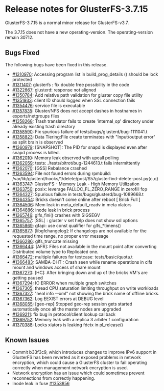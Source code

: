 # Release notes for GlusterFS-3.7.15

GlusterFS-3.7.15 is a normal minor release for GlusterFS-v3.7.

The 3.7.15 does not have a new operating-version. The operating-version remain 30712.

## Bugs Fixed

The following bugs have been fixed in this release.

- [#1310970](https://bugzilla.redhat.com/1310970): Accessing program list in build_prog_details () should be lock protected
- [#1311407](https://bugzilla.redhat.com/1311407): glusterfs : fix double free possibility in the code
- [#1322667](https://bugzilla.redhat.com/1322667): glusterd: response not aligned
- [#1350784](https://bugzilla.redhat.com/1350784): Add relative path validation for gluster copy file utility
- [#1351933](https://bugzilla.redhat.com/1351933): client ID should logged when SSL connection fails
- [#1354476](https://bugzilla.redhat.com/1354476): service file is executable
- [#1357835](https://bugzilla.redhat.com/1357835): Gluster/NFS does not accept dashes in hostnames in exports/netgroups files
- [#1358268](https://bugzilla.redhat.com/1358268): Trash translator fails to create 'internal_op' directory under already existing trash directory
- [#1358590](https://bugzilla.redhat.com/1358590): Fix spurious failure of tests/bugs/glusterd/bug-1111041.t
- [#1358823](https://bugzilla.redhat.com/1358823): Data Tiering:File create terminates with "Input/output error" as split brain is observed
- [#1360979](https://bugzilla.redhat.com/1360979): [SNAPSHOT]: The PID for snapd is displayed even after snapd process is killed.
- [#1362010](https://bugzilla.redhat.com/1362010): Memory leak observed with upcall polling
- [#1362059](https://bugzilla.redhat.com/1362059): tests: ./tests/bitrot/bug-1244613.t fails intermittently
- [#1362070](https://bugzilla.redhat.com/1362070): [GSS] Rebalance crashed
- [#1363594](https://bugzilla.redhat.com/1363594): File not found errors during rpmbuild: /var/lib/glusterd/hooks/1/delete/post/S57glusterfind-delete-post.py{c,o}
- [#1363747](https://bugzilla.redhat.com/1363747): GlusterFS - Memory Leak - High Memory Utilization
- [#1363750](https://bugzilla.redhat.com/1363750): posix: leverage FALLOC_FL_ZERO_RANGE in zerofill fop
- [#1364327](https://bugzilla.redhat.com/1364327): Spurious failure in tests/bugs/glusterd/bug-1089668.t
- [#1364354](https://bugzilla.redhat.com/1364354): Bricks doesn't come online after reboot [ Brick Full ]
- [#1364506](https://bugzilla.redhat.com/1364506): Mem leak in meta_default_readv in meta xlators
- [#1364886](https://bugzilla.redhat.com/1364886): inode leak in brick process
- [#1365746](https://bugzilla.redhat.com/1365746): glfs_fini() crashes with SIGSEGV
- [#1365757](https://bugzilla.redhat.com/1365757): [SSL] : gluster v set help does not show ssl options
- [#1365869](https://bugzilla.redhat.com/1365869): gfapi: use const qualifier for glfs_*timens()
- [#1365877](https://bugzilla.redhat.com/1365877): [libgfchangelog]: If changelogs are not available for the requested time range, no proper error message
- [#1366286](https://bugzilla.redhat.com/1366286): glfs_truncate missing
- [#1366444](https://bugzilla.redhat.com/1366444): [AFR]: Files not available in the mount point after converting Distributed volume type to Replicated one.
- [#1366472](https://bugzilla.redhat.com/1366472): multiple failures for testcase: tests/basic/quota.t
- [#1366483](https://bugzilla.redhat.com/1366483): SAMBA-DHT : Crash seen while rename operations in cifs mount and windows access of share mount
- [#1367270](https://bugzilla.redhat.com/1367270): [HC]: After bringing down and up of the bricks  VM's are getting paused
- [#1367294](https://bugzilla.redhat.com/1367294): IO ERROR when multiple graph switches
- [#1367305](https://bugzilla.redhat.com/1367305): thread CPU saturation limiting throughput on write workloads
- [#1367327](https://bugzilla.redhat.com/1367327): "heal info --xml" not showing the brick name of offline bricks.
- [#1367362](https://bugzilla.redhat.com/1367362): Log EEXIST errors at DEBUG level
- [#1368055](https://bugzilla.redhat.com/1368055): [geo-rep] Stopped geo-rep session gets started automatically once all the master nodes are upgraded
- [#1369211](https://bugzilla.redhat.com/1369211): fix bug in protocol/client lookup callback
- [#1369752](https://bugzilla.redhat.com/1369752): Memory leak with a replica 3 arbiter 1 configuration
- [#1370388](https://bugzilla.redhat.com/1370388): Locks xlators is leaking fdctx in pl_release()

## Known Issues

- Commit b33f3c9, which introduces changes to improve IPv6 support in GlusterFS has been reverted as it exposed problems in network encryption, which could cause a GlusterFS cluster to fail operating correctly when management network encryption is used.
- Network encryption has an issue which could sometimes prevent reconnections from correctly happening.
- Inode leak in fuse [#1353856](https://bugzilla.redhat.com/1353856)
